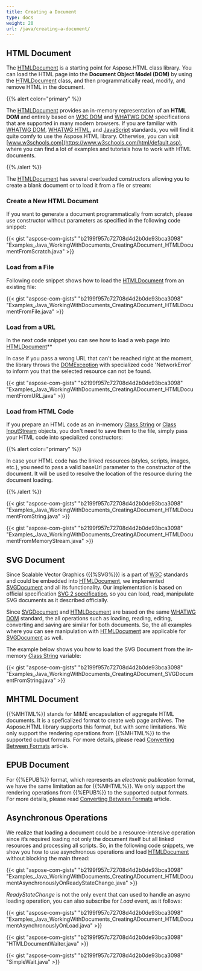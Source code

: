 ```yaml
---
title: Creating a Document
type: docs
weight: 20
url: /java/creating-a-document/
---
```


## **HTML Document** ## 
The [HTMLDocument](https://apireference.aspose.com/html/java/com.aspose.html/HTMLDocument) is a starting point for Aspose.HTML class library. You can load the HTML page into the **Document Object Model (DOM)** by using the [HTMLDocument](https://apireference.aspose.com/html/java/com.aspose.html/HTMLDocument) class, and then programmatically read, modify, and remove HTML in the document.

{{% alert color="primary" %}} 

The [HTMLDocument](https://apireference.aspose.com/html/java/com.aspose.html/HTMLDocument) provides an in-memory representation of an **HTML DOM** and entirely based on [W3C DOM](http://www.w3.org/DOM/) and [WHATWG DOM](https://dom.spec.whatwg.org/) specifications that are supported in many modern browsers. If you are familiar with [WHATWG DOM](https://dom.spec.whatwg.org/), [WHATWG HTML](https://html.spec.whatwg.org/multipage/), and [JavaScript](https://www.ecma-international.org/ecma-262/10.0/index.html) standards, you will find it quite comfy to use the Aspose.HTML library. Otherwise, you can visit [www.w3schools.com](https://www.w3schools.com/html/default.asp), where you can find a lot of examples and tutorials how to work with HTML documents.

{{% /alert %}} 

The [HTMLDocument](https://apireference.aspose.com/html/java/com.aspose.html/HTMLDocument) has several overloaded constructors allowing you to create a blank document or to load it from a file or stream:
### **Create a New HTML Document** ### 
If you want to generate a document programmatically from scratch, please use constructor without parameters as specified in the following code snippet:

{{< gist "aspose-com-gists" "b2199f957c72708d4d2b0de93bca3098" "Examples_Java_WorkingWithDocuments_CreatingADocument_HTMLDocumentFromScratch.java" >}}
### **Load from a File** ### 
Following code snippet shows how to load the [HTMLDocument](https://apireference.aspose.com/html/java/com.aspose.html/HTMLDocument) from an existing file:

{{< gist "aspose-com-gists" "b2199f957c72708d4d2b0de93bca3098" "Examples_Java_WorkingWithDocuments_CreatingADocument_HTMLDocumentFromFile.java" >}}
### **Load from a URL** ### 
In the next code snippet you can see how to load a web page into [HTMLDocument](https://apireference.aspose.com/html/java/com.aspose.html/HTMLDocument)** 

In case if you pass a wrong URL that can't be reached right at the moment, the library throws the [DOMException](https://apireference.aspose.com/html/java/com.aspose.html.dom/DOMException) with specialized code 'NetworkError' to inform you that the selected resource can not be found.

{{< gist "aspose-com-gists" "b2199f957c72708d4d2b0de93bca3098" "Examples_Java_WorkingWithDocuments_CreatingADocument_HTMLDocumentFromURL.java" >}}
### **Load from HTML Code** ### 
If you prepare an HTML code as an in-memory [Class String](https://cr.openjdk.java.net/~iris/se/15/latestSpec/api/java.base/java/lang/String.html) or [Class InputStream](https://cr.openjdk.java.net/~iris/se/15/latestSpec/api/java.base/java/io/InputStream.html) objects, you don't need to save them to the file, simply pass your HTML code into specialized constructors:

{{% alert color="primary" %}} 

In case your HTML code has the linked resources (styles, scripts, images, etc.), you need to pass a valid baseUrl parameter to the constructor of the document. It will be used to resolve the location of the resource during the document loading.

{{% /alert %}} 

{{< gist "aspose-com-gists" "b2199f957c72708d4d2b0de93bca3098" "Examples_Java_WorkingWithDocuments_CreatingADocument_HTMLDocumentFromString.java" >}}

{{< gist "aspose-com-gists" "b2199f957c72708d4d2b0de93bca3098" "Examples_Java_WorkingWithDocuments_CreatingADocument_HTMLDocumentFromMemoryStream.java" >}}
## **SVG Document** ## 
Since Scalable Vector Graphics ({{%SVG%}}) is a part of [W3C](https://www.w3.org/) standards and could be embedded into [HTMLDocument](https://apireference.aspose.com/html/java/com.aspose.html/HTMLDocument), we implemented [SVGDocument](https://apireference.aspose.com/html/java/com.aspose.html.dom.svg/SVGDocument) and all its functionality. Our implementation is based on official specification [SVG 2 specification](https://www.w3.org/TR/SVG2/), so you can load, read, manipulate SVG documents as it described officially.

Since [SVGDocument](https://apireference.aspose.com/html/java/com.aspose.html.dom.svg/SVGDocument) and [HTMLDocument](https://apireference.aspose.com/html/java/com.aspose.html/HTMLDocument) are based on the same [WHATWG DOM](https://dom.spec.whatwg.org/) standard, the all operations such as loading, reading, editing, converting and saving are similar for both documents. So, the all examples where you can see manipulation with [HTMLDocument](https://apireference.aspose.com/html/java/com.aspose.html/HTMLDocument) are applicable for [SVGDocument](https://apireference.aspose.com/html/java/com.aspose.html.dom.svg/SVGDocument) as well.

The example below shows you how to load the SVG Document from the in-memory [Class String](https://cr.openjdk.java.net/~iris/se/15/latestSpec/api/java.base/java/lang/String.html) variable:

{{< gist "aspose-com-gists" "b2199f957c72708d4d2b0de93bca3098" "Examples_Java_WorkingWithDocuments_CreatingADocument_SVGDocumentFromString.java" >}}
## **MHTML Document** ## 
{{%MHTML%}} stands for MIME encapsulation of aggregate HTML documents. It is a speficalized format to create web page archives. The Aspose.HTML library supports this format, but with some limitations. We only support the rendering operations from {{%MHTML%}} to the supported output formats. For more details, please read [Converting Between Formats](/html/java/converting-between-formats/) article.
## **EPUB Document** ## 
For {{%EPUB%}} format, which represents an *electronic publication* format, we have the same limitation as for {{%MHTML%}}. We only support the rendering operations from {{%EPUB%}} to the supported output formats. For more details, please read [Converting Between Formats](/html/java/converting-between-formats/) article.
## **Asynchronous Operations** ## 
We realize that loading a document could be a resource-intensive operation since it’s required loading not only the document itself but all linked resources and processing all scripts. So, in the following code snippets, we show you how to use asynchronous operations and load [HTMLDocument](https://apireference.aspose.com/html/java/com.aspose.html/HTMLDocument) without blocking the main thread:

{{< gist "aspose-com-gists" "b2199f957c72708d4d2b0de93bca3098" "Examples_Java_WorkingWithDocuments_CreatingADocument_HTMLDocumentAsynchronouslyOnReadyStateChange.java" >}}

*ReadyStateChange* is not the only event that can used to handle an async loading operation, you can also subscribe for *Load* event, as it follows:

{{< gist "aspose-com-gists" "b2199f957c72708d4d2b0de93bca3098" "Examples_Java_WorkingWithDocuments_CreatingADocument_HTMLDocumentAsynchronouslyOnLoad.java" >}}

{{< gist "aspose-com-gists" "b2199f957c72708d4d2b0de93bca3098" "HTMLDocumentWaiter.java" >}}

{{< gist "aspose-com-gists" "b2199f957c72708d4d2b0de93bca3098" "SimpleWait.java" >}}
